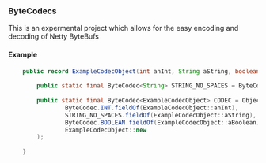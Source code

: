 ### ByteCodecs

This is an expermental project which allows for the easy encoding and decoding of Netty ByteBufs


#### Example
```java
    public record ExampleCodecObject(int anInt, String aString, boolean aBoolean) {
        
        public static final ByteCodec<String> STRING_NO_SPACES = ByteCodec.STRING.map(String::strip, Function.identity());
        
        public static final ByteCodec<ExampleCodecObject> CODEC = ObjectByteCodec.create(
                ByteCodec.INT.fieldOf(ExampleCodecObject::anInt),
                STRING_NO_SPACES.fieldOf(ExampleCodecObject::aString),
                ByteCodec.BOOLEAN.fieldOf(ExampleCodecObject::aBoolean),
                ExampleCodecObject::new
        );
        
    }
```
